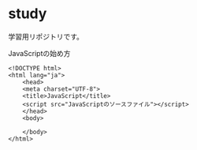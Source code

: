 # study

学習用リポジトリです。

JavaScriptの始め方

```
<!DOCTYPE html>
<html lang="ja">
    <head>
    <meta charset="UTF-8">
    <title>JavaScript</title>
    <script src="JavaScriptのソースファイル"></script>
    </head>
    <body>
        
    </body>
</html>

```